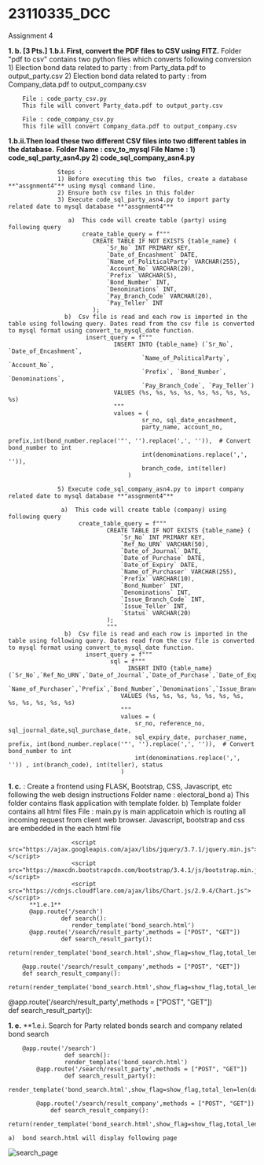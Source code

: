 # 23110335_DCC
Assignment 4

**1. b. [3 Pts.]**
  **1.b.i. First, convert the PDF files to CSV using FITZ.** 
        Folder "pdf to csv" contains two python files which converts following conversion
          1) Election bond data related to party : from Party_data.pdf to output_party.csv
          2) Election bond data related to party : from Company_data.pdf to output_company.csv
      
        File : code_party_csv.py 
        This file will convert Party_data.pdf to output_party.csv
      
        File : code_company_csv.py
        This file will convert Company_data.pdf to output_company.csv

  **1.b.ii.Then load these two different CSV files into two different tables in the database.**
        **Folder Name : csv_to_mysql
          File Name  : 1) code_sql_party_asn4.py
                       2) code_sql_company_asn4.py**

                  Steps :
                  1) Before executing this two  files, create a database **"assgnment4"** using mysql command line.
                  2) Ensure both csv files in this folder
                  3) Execute code_sql_party_asn4.py to import party related date to mysql database **"assgnment4"**
                     
                     a)  This code will create table (party) using following query
                         create_table_query = f"""
                            CREATE TABLE IF NOT EXISTS {table_name} (
                                `Sr_No` INT PRIMARY KEY,
                                `Date_of_Encashment` DATE,
                                `Name_of_PoliticalParty` VARCHAR(255),
                                `Account_No` VARCHAR(20),
                                `Prefix` VARCHAR(5),
                                `Bond_Number` INT,
                                `Denominations` INT,
                                `Pay_Branch_Code` VARCHAR(20),
                                `Pay_Teller` INT
                            );
                    b)  Csv file is read and each row is imported in the table using following query. Dates read from the csv file is converted to mysql format using convert_to_mysql_date function.
                          insert_query = f"""
                                  INSERT INTO {table_name} (`Sr_No`, `Date_of_Encashment`, 
                                          `Name_of_PoliticalParty`, `Account_No`, 
                                          `Prefix`, `Bond_Number`, `Denominations`, 
                                          `Pay_Branch_Code`, `Pay_Teller`)
                                  VALUES (%s, %s, %s, %s, %s, %s, %s, %s, %s)
                                  """
                                  values = (
                                          sr_no, sql_date_encashment, 
                                          party_name, account_no, 
                                          prefix,int(bond_number.replace('"', '').replace(',', '')),  # Convert bond_number to int
                                          int(denominations.replace(',', '')), 
                                          branch_code, int(teller)
                                      )
                            
                  5) Execute code_sql_company_asn4.py to import company related date to mysql database **"assgnment4"**
                  
                   a)  This code will create table (company) using following query
                        create_table_query = f"""
                                CREATE TABLE IF NOT EXISTS {table_name} (
                                    `Sr_No` INT PRIMARY KEY,
                                    `Ref_No_URN` VARCHAR(50),
                                    `Date_of_Journal` DATE,
                                    `Date_of_Purchase` DATE,
                                    `Date_of_Expiry` DATE,
                                    `Name_of_Purchaser` VARCHAR(255),
                                    `Prefix` VARCHAR(10),
                                    `Bond_Number` INT,
                                    `Denominations` INT,
                                    `Issue_Branch_Code` INT,
                                    `Issue_Teller` INT,
                                    `Status` VARCHAR(20)
                                );
                                """
                    b)  Csv file is read and each row is imported in the table using following query. Dates read from the csv file is converted to mysql format using convert_to_mysql_date function.
                          insert_query = f"""
                                 sql = f"""
                              	      INSERT INTO {table_name} (`Sr_No`,`Ref_No_URN`,`Date_of_Journal`,`Date_of_Purchase`,`Date_of_Expiry`,
                      		            `Name_of_Purchaser`,`Prefix`,`Bond_Number`,`Denominations`,`Issue_Branch_Code`,`Issue_Teller`,`Status`)
                                    VALUES (%s, %s, %s, %s, %s, %s, %s, %s, %s, %s, %s, %s)
                                    """
                                    values = (
                                        sr_no, reference_no, sql_journal_date,sql_purchase_date,
                                        sql_expiry_date, purchaser_name, prefix, int(bond_number.replace('"', '').replace(',', '')),  # Convert bond_number to int
                                        int(denominations.replace(',', '')) , int(branch_code), int(teller), status
                                    )
                  
                  
                  
**1. c.** : Create a frontend using FLASK, Bootstrap, CSS, Javascript, etc following the web design instructions
            Folder name : electoral_bond
                          a)  This folder contains flask application with template folder.
                          b)  Template folder contains all html files
            File :  main.py is main applicatoin which is routing all incoming request from client web browser.
            Javascript, bootstrap and css are embedded in the each html file   

                      <script src="https://ajax.googleapis.com/ajax/libs/jquery/3.7.1/jquery.min.js"></script>
                      <script src="https://maxcdn.bootstrapcdn.com/bootstrap/3.4.1/js/bootstrap.min.js"></script>
                      <script src="https://cdnjs.cloudflare.com/ajax/libs/Chart.js/2.9.4/Chart.js"></script>
          **1.e.1**
          @app.route('/search')	
                   def search():
	                  render_template('bond_search.html')
          @app.route('/search/result_party',methods = ["POST", "GET"])	
                   def search_result_party():
                   return(render_template('bond_search.html',show_flag=show_flag,total_len=len(data),data_len=data_len,party_name=party,bondnos=bond_nos,Denominations=Denominations,branch=branch,year=year))

        @app.route('/search/result_company',methods = ["POST", "GET"])	
        def search_result_company():
        return(render_template('bond_search.html',show_flag=show_flag,total_len=len(data),data_len=data_len,party_name=party,bondnos=bond_nos,Denominations=Denominations,branch=branch,year=year,urn=urn))
   

@app.route('/search/result_party',methods = ["POST", "GET"])	
def search_result_party():

**1. e.**
  **1.e.i. Search for Party related bonds search and company related bond search

		@app.route('/search')	
                	def search():
	                render_template('bond_search.html')
          	@app.route('/search/result_party',methods = ["POST", "GET"])	
                	def search_result_party():
                render_template('bond_search.html',show_flag=show_flag,total_len=len(data),data_len=data_len,party_name=party,bondnos=bond_nos,Denominations=Denominations,branch=branch,year=year))

        	@app.route('/search/result_company',methods = ["POST", "GET"])	
        		def search_result_company():
	  		     return(render_template('bond_search.html',show_flag=show_flag,total_len=len(data),data_len=data_len,party_name=party,bondnos=bond_nos,Denominations=Denominations,branch=branch,year=year,urn=urn))
   
	a)  bond search.html will display following page

 ![search_page](https://github.com/TejasLohia21/23110335_DCC/assets/143334144/f1dc08d2-1efc-40c9-8943-cd2dc3907729)

  


  

    
  
